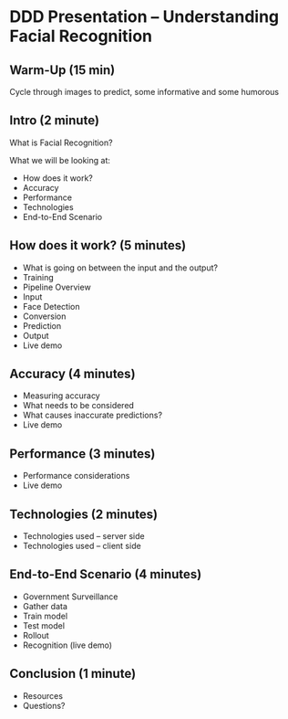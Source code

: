 # DDD Presentation – Understanding Facial Recognition

## Warm-Up (15 min)
Cycle through images to predict, some informative and some humorous

## Intro (2 minute)
What is Facial Recognition?

What we will be looking at:
* How does it work?
* Accuracy
* Performance
* Technologies
* End-to-End Scenario

## How does it work? (5 minutes)
* What is going on between the input and the output?
* Training
* Pipeline Overview
* Input
* Face Detection
* Conversion
* Prediction
* Output
* Live demo


## Accuracy (4 minutes)
* Measuring accuracy
* What needs to be considered
* What causes inaccurate predictions?
* Live demo

## Performance (3 minutes)
* Performance considerations
* Live demo

## Technologies (2 minutes)
* Technologies used – server side
* Technologies used – client side

## End-to-End Scenario (4 minutes)
* Government Surveillance
* Gather data
* Train model
* Test model
* Rollout
* Recognition (live demo)

## Conclusion (1 minute)
* Resources
* Questions?


